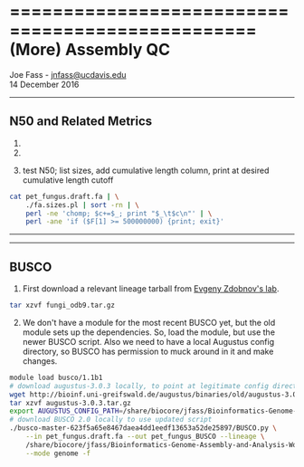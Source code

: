 =================================================
\(More\) Assembly QC
=================================================

Joe Fass - jnfass@ucdavis.edu  
14 December 2016

------------------------
N50 and Related Metrics
------------------------

1.

2. 

3. test N50; list sizes, add cumulative length column, print at desired cumulative length cutoff

```bash
cat pet_fungus.draft.fa | \
    ./fa.sizes.pl | sort -rn | \
    perl -ne 'chomp; $c+=$_; print "$_\t$c\n"' | \
    perl -ane 'if ($F[1] >= 500000000) {print; exit}'
```

---

------
BUSCO
------

1. First download a relevant lineage tarball from [Evgeny Zdobnov's lab](http://busco.ezlab.org/).

```bash
tar xzvf fungi_odb9.tar.gz
```

2. We don't have a module for the most recent BUSCO yet, but the old module sets up the dependencies. So, load the module, but use the newer BUSCO script. Also we need to have a local Augustus config directory, so BUSCO has permission to muck around in it and make changes.

```bash
module load busco/1.1b1
# download augustus-3.0.3 locally, to point at legitimate config directory
wget http://bioinf.uni-greifswald.de/augustus/binaries/old/augustus-3.0.3.tar.gz
tar xzvf augustus-3.0.3.tar.gz
export AUGUSTUS_CONFIG_PATH=/share/biocore/jfass/Bioinformatics-Genome-Assembly-and-Analysis-Workshop-Pac-Bio-and-10x-Genomics-/augustus-3.0.3/config/
# download BUSCO 2.0 locally to use updated script
./busco-master-623f5a65e8467daea4dd1eedf13653a52de25897/BUSCO.py \
    --in pet_fungus.draft.fa --out pet_fungus_BUSCO --lineage \
    /share/biocore/jfass/Bioinformatics-Genome-Assembly-and-Analysis-Workshop-Pac-Bio-and-10x-Genomics-/fungi_odb9 \
    --mode genome -f
```



